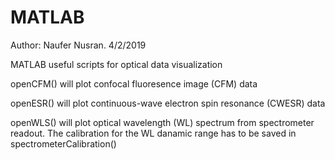 # MATLAB

Author: Naufer Nusran. 4/2/2019

MATLAB useful scripts for optical data visualization

openCFM() will plot confocal fluoresence image (CFM) data

openESR() will plot continuous-wave electron spin resonance (CWESR) data

openWLS() will plot optical wavelength (WL) spectrum from spectrometer readout. The calibration for the WL danamic range has to be saved in spectrometerCalibration()

